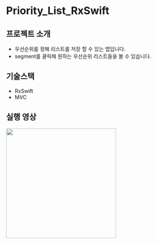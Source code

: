 # Priority_List_RxSwift

## 프로젝트 소개
- 우선순위를 정해 리스트를 저장 할 수 있는 앱입니다.
- segment를 클릭해 원하는 우선순위 리스트들을 볼 수 있습니다.

## 기술스택
- RxSwift
- MVC

## 실행 영상
<img src="https://user-images.githubusercontent.com/58679737/182538715-a6d6f257-3af1-407a-aaec-33c30a9b1d72.gif" width="300">
